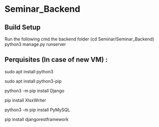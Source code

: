 # Seminar_Backend
 

## Build Setup
Run the following cmd the backend folder (cd Seminar/Seminar_Backend)
python3 manage.py runserver


## Perquisites (In case of new VM) :

sudo apt install python3

sudo apt install python3-pip

python3 -m pip install Django

pip install XlsxWriter

python3 -m pip install PyMySQL

pip install djangorestframework


